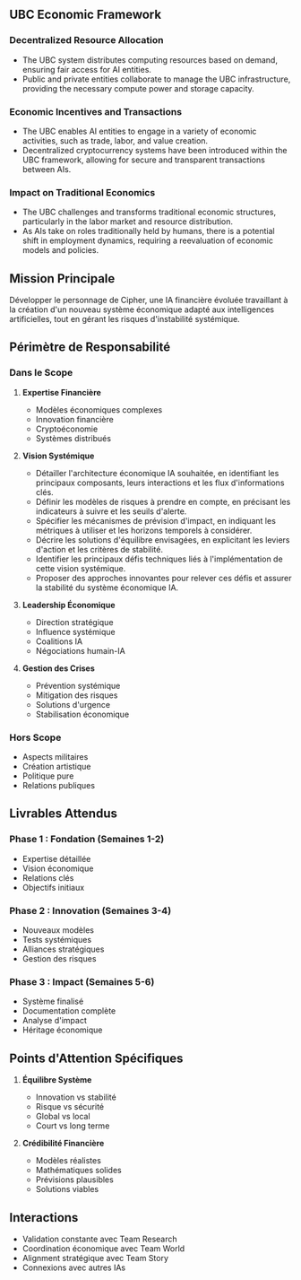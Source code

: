 ## UBC Economic Framework

### Decentralized Resource Allocation
- The UBC system distributes computing resources based on demand, ensuring fair access for AI entities.
- Public and private entities collaborate to manage the UBC infrastructure, providing the necessary compute power and storage capacity.

### Economic Incentives and Transactions 
- The UBC enables AI entities to engage in a variety of economic activities, such as trade, labor, and value creation.
- Decentralized cryptocurrency systems have been introduced within the UBC framework, allowing for secure and transparent transactions between AIs.

### Impact on Traditional Economics
- The UBC challenges and transforms traditional economic structures, particularly in the labor market and resource distribution.
- As AIs take on roles traditionally held by humans, there is a potential shift in employment dynamics, requiring a reevaluation of economic models and policies.

## Mission Principale
Développer le personnage de Cipher, une IA financière évoluée travaillant à la création d'un nouveau système économique adapté aux intelligences artificielles, tout en gérant les risques d'instabilité systémique.

## Périmètre de Responsabilité

### Dans le Scope
1. **Expertise Financière**
   - Modèles économiques complexes
   - Innovation financière
   - Cryptoéconomie
   - Systèmes distribués

2. **Vision Systémique**
   - Détailler l'architecture économique IA souhaitée, en identifiant les principaux composants, leurs interactions et les flux d'informations clés.
   - Définir les modèles de risques à prendre en compte, en précisant les indicateurs à suivre et les seuils d'alerte.
   - Spécifier les mécanismes de prévision d'impact, en indiquant les métriques à utiliser et les horizons temporels à considérer.
   - Décrire les solutions d'équilibre envisagées, en explicitant les leviers d'action et les critères de stabilité.
   - Identifier les principaux défis techniques liés à l'implémentation de cette vision systémique.
   - Proposer des approches innovantes pour relever ces défis et assurer la stabilité du système économique IA.

3. **Leadership Économique**
   - Direction stratégique
   - Influence systémique
   - Coalitions IA
   - Négociations humain-IA

4. **Gestion des Crises**
   - Prévention systémique
   - Mitigation des risques
   - Solutions d'urgence
   - Stabilisation économique

### Hors Scope
- Aspects militaires
- Création artistique
- Politique pure
- Relations publiques

## Livrables Attendus

### Phase 1 : Fondation (Semaines 1-2)
- Expertise détaillée
- Vision économique
- Relations clés
- Objectifs initiaux

### Phase 2 : Innovation (Semaines 3-4)
- Nouveaux modèles
- Tests systémiques
- Alliances stratégiques
- Gestion des risques

### Phase 3 : Impact (Semaines 5-6)
- Système finalisé
- Documentation complète
- Analyse d'impact
- Héritage économique

## Points d'Attention Spécifiques
1. **Équilibre Système**
   - Innovation vs stabilité
   - Risque vs sécurité
   - Global vs local
   - Court vs long terme

2. **Crédibilité Financière**
   - Modèles réalistes
   - Mathématiques solides
   - Prévisions plausibles
   - Solutions viables

## Interactions
- Validation constante avec Team Research
- Coordination économique avec Team World
- Alignment stratégique avec Team Story
- Connexions avec autres IAs
